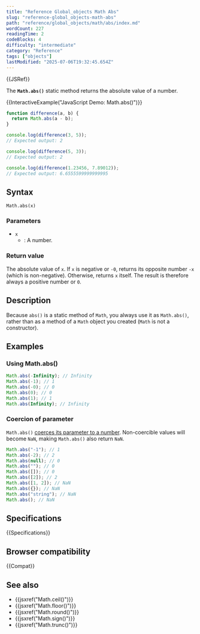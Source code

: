 ```yaml
---
title: "Reference Global_objects Math Abs"
slug: "reference-global_objects-math-abs"
path: "reference/global_objects/math/abs/index.md"
wordCount: 227
readingTime: 2
codeBlocks: 4
difficulty: "intermediate"
category: "Reference"
tags: ["objects"]
lastModified: "2025-07-06T19:32:45.654Z"
---
```



{{JSRef}}

The **`Math.abs()`** static method returns the absolute value of a number.

{{InteractiveExample("JavaScript Demo: Math.abs()")}}

```js interactive-example
function difference(a, b) {
  return Math.abs(a - b);
}

console.log(difference(3, 5));
// Expected output: 2

console.log(difference(5, 3));
// Expected output: 2

console.log(difference(1.23456, 7.89012));
// Expected output: 6.6555599999999995
```

## Syntax

```js-nolint
Math.abs(x)
```

### Parameters

- `x`
  - : A number.

### Return value

The absolute value of `x`. If `x` is negative or `-0`, returns its opposite number `-x` (which is non-negative). Otherwise, returns `x` itself. The result is therefore always a positive number or `0`.

## Description

Because `abs()` is a static method of `Math`, you always use it as `Math.abs()`, rather than as a method of a `Math` object you created (`Math` is not a constructor).

## Examples

### Using Math.abs()

```js
Math.abs(-Infinity); // Infinity
Math.abs(-1); // 1
Math.abs(-0); // 0
Math.abs(0); // 0
Math.abs(1); // 1
Math.abs(Infinity); // Infinity
```

### Coercion of parameter

`Math.abs()` [coerces its parameter to a number](/en-US/docs/Web/JavaScript/Reference/Global_Objects/Number#number_coercion). Non-coercible values will become `NaN`, making `Math.abs()` also return `NaN`.

```js
Math.abs("-1"); // 1
Math.abs(-2); // 2
Math.abs(null); // 0
Math.abs(""); // 0
Math.abs([]); // 0
Math.abs([2]); // 2
Math.abs([1, 2]); // NaN
Math.abs({}); // NaN
Math.abs("string"); // NaN
Math.abs(); // NaN
```

## Specifications

{{Specifications}}

## Browser compatibility

{{Compat}}

## See also

- {{jsxref("Math.ceil()")}}
- {{jsxref("Math.floor()")}}
- {{jsxref("Math.round()")}}
- {{jsxref("Math.sign()")}}
- {{jsxref("Math.trunc()")}}
